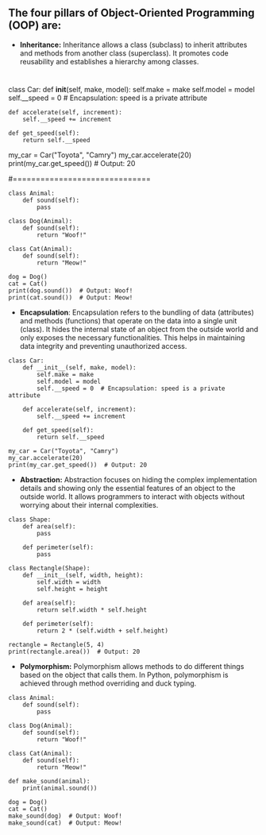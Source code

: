 ## The four pillars of Object-Oriented Programming (OOP) are:


- **Inheritance:** Inheritance allows a class (subclass) to inherit attributes and methods from another class (superclass). It promotes code reusability and establishes a hierarchy among classes.


 #
class Car:
    def __init__(self, make, model):
        self.make = make
        self.model = model
        self.__speed = 0  # Encapsulation: speed is a private attribute

    def accelerate(self, increment):
        self.__speed += increment

    def get_speed(self):
        return self.__speed

my_car = Car("Toyota", "Camry")
my_car.accelerate(20)
print(my_car.get_speed())  # Output: 20

#==============================


```
class Animal:
    def sound(self):
        pass

class Dog(Animal):
    def sound(self):
        return "Woof!"

class Cat(Animal):
    def sound(self):
        return "Meow!"

dog = Dog()
cat = Cat()
print(dog.sound())  # Output: Woof!
print(cat.sound())  # Output: Meow!
```

- **Encapsulation**: Encapsulation refers to the bundling of data (attributes) and methods (functions) that operate on the data into a single unit (class). It hides the internal state of an object from the outside world and only exposes the necessary functionalities. This helps in maintaining data integrity and preventing unauthorized access.
```
class Car:
    def __init__(self, make, model):
        self.make = make
        self.model = model
        self.__speed = 0  # Encapsulation: speed is a private attribute

    def accelerate(self, increment):
        self.__speed += increment

    def get_speed(self):
        return self.__speed

my_car = Car("Toyota", "Camry")
my_car.accelerate(20)
print(my_car.get_speed())  # Output: 20
```

- **Abstraction:** Abstraction focuses on hiding the complex implementation details and showing only the essential features of an object to the outside world. It allows programmers to interact with objects without worrying about their internal complexities.

```
class Shape:
    def area(self):
        pass

    def perimeter(self):
        pass

class Rectangle(Shape):
    def __init__(self, width, height):
        self.width = width
        self.height = height

    def area(self):
        return self.width * self.height

    def perimeter(self):
        return 2 * (self.width + self.height)

rectangle = Rectangle(5, 4)
print(rectangle.area())  # Output: 20

```



- **Polymorphism:** Polymorphism allows methods to do different things based on the object that calls them. In Python, polymorphism is achieved through method overriding and duck typing.

```
class Animal:
    def sound(self):
        pass

class Dog(Animal):
    def sound(self):
        return "Woof!"

class Cat(Animal):
    def sound(self):
        return "Meow!"

def make_sound(animal):
    print(animal.sound())

dog = Dog()
cat = Cat()
make_sound(dog)  # Output: Woof!
make_sound(cat)  # Output: Meow!

```